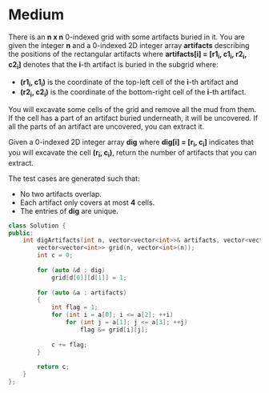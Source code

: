 # Medium

There is an **n x n** 0-indexed grid with some artifacts buried in it. You are given the integer **n** and a 0-indexed 2D integer array **artifacts** describing the positions of the rectangular artifacts where **artifacts[i] = [r1<sub>i</sub>, c1<sub>i</sub>, r2<sub>i</sub>, c2<sub>i</sub>]** denotes that the **i**-th artifact is buried in the subgrid where:

- **(r1<sub>i</sub>, c1<sub>i</sub>)** is the coordinate of the top-left cell of the **i**-th artifact and
- **(r2<sub>i</sub>, c2<sub>i</sub>)** is the coordinate of the bottom-right cell of the **i**-th artifact.

You will excavate some cells of the grid and remove all the mud from them. If the cell has a part of an artifact buried underneath, it will be uncovered. If all the parts of an artifact are uncovered, you can extract it.

Given a 0-indexed 2D integer array **dig** where **dig[i] = [r<sub>i</sub>, c<sub>i</sub>]** indicates that you will excavate the cell **(r<sub>i</sub>, c<sub>i</sub>)**, return the number of artifacts that you can extract.

The test cases are generated such that:

- No two artifacts overlap.
- Each artifact only covers at most **4** cells.
- The entries of **dig** are unique.

```cpp
class Solution {
public:
    int digArtifacts(int n, vector<vector<int>>& artifacts, vector<vector<int>>& dig) {
        vector<vector<int>> grid(n, vector<int>(n));
        int c = 0;
        
        for (auto &d : dig)
            grid[d[0]][d[1]] = 1;
        
        for (auto &a : artifacts)
        {
            int flag = 1;
            for (int i = a[0]; i <= a[2]; ++i)
                for (int j = a[1]; j <= a[3]; ++j)
                    flag &= grid[i][j];
            
            c += flag;
        }
        
        return c;
    }
};
```
